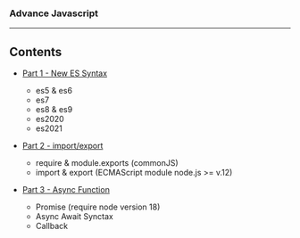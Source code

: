 ### Advance Javascript

---

## Contents

- [Part 1 - New ES Syntax](https://github.com/caption01/advance-javascript/tree/feature/final/part1)

  - es5 & es6
  - es7
  - es8 & es9
  - es2020
  - es2021

- [Part 2 - import/export](https://github.com/caption01/advance-javascript/tree/feature/final/part2)

  - require & module.exports (commonJS)
  - import & export (ECMAScript module node.js >= v.12)

- [Part 3 - Async Function](https://github.com/caption01/advance-javascript/tree/feature/final/part3)
  - Promise (require node version 18)
  - Async Await Synctax
  - Callback
